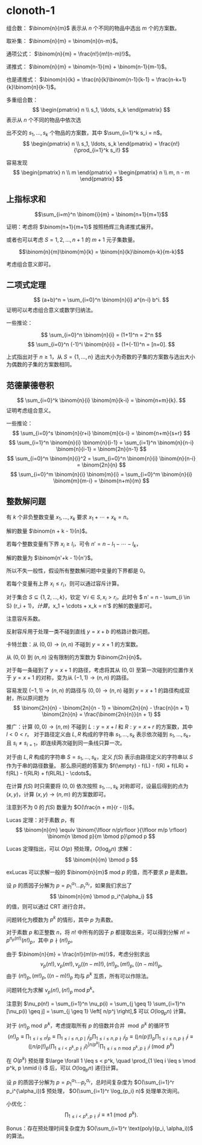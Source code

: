# clonoth-1

组合数： $\binom{n}{m}$ 表示从 $n$ 个不同的物品中选出 $m$ 个的方案数。

取补集： $\binom{n}{m} = \binom{n}{n-m}$。

通项公式： $\binom{n}{m} = \frac{n!}{m!(n-m)!}$。

递推式： $\binom{n}{m} = \binom{n-1}{m} + \binom{n-1}{m-1}$。

也是递推式： $\binom{n}{k} = \frac{n}{k}\binom{n-1}{k-1} = \frac{n-k+1}{k}\binom{n}{k-1}$。

多重组合数：
$$
\begin{pmatrix}
n \\
s_1, \ldots, s_k
\end{pmatrix}
$$
表示从 $n$ 个不同的物品中依次选

出不交的 $s_1, \ldots, s_k$ 个物品的方案数，其中 $\sum_{i=1}^k s_i = n$。
$$
\begin{pmatrix}
n \\
s_1, \ldots, s_k
\end{pmatrix} = \frac{n!}{\prod_{i=1}^k s_i!}
$$

容易发现
$$
\begin{pmatrix}
n \\
m
\end{pmatrix} = \begin{pmatrix}
n \\
m, n - m
\end{pmatrix}
$$

## 上指标求和

$$\sum_{i=m}^n \binom{i}{m} = \binom{n+1}{m+1}$$

证明：考虑将 $\binom{n+1}{m+1}$ 按照杨辉三角递推式展开。

或者也可以考虑 $S = 1, 2, \ldots, n+1$ 的 $m+1$  元子集数量。

$$\binom{n}{m}\binom{m}{k} = \binom{n}{k}\binom{n-k}{m-k}$$

考虑组合意义即可。

## 二项式定理

$$
(a+b)^n = \sum_{i=0}^n \binom{n}{i} a^{n-i} b^i.
$$
证明可以考虑组合意义或数学归纳法。

一些推论：
  
$$
\sum_{i=0}^n \binom{n}{i} = (1+1)^n = 2^n
$$
$$
\sum_{i=0}^n (-1)^i \binom{n}{i} = (1+(-1))^n = [n=0].
$$

上式指出对于 $n \ge 1$，从 $S = \{1, \ldots, n\}$ 选出大小为奇数的子集的方案数与选出大小为偶数的子集的方案数相同。

## 范德蒙德卷积

$$
\sum_{i=0}^k \binom{n}{i} \binom{m}{k-i} = \binom{n+m}{k}.
$$
证明考虑组合意义。

一些推论：
$$
\sum_{i=0}^s \binom{n}{r+i} \binom{m}{s-i} = \binom{n+m}{s+r}
$$
$$
\sum_{i=1}^n \binom{n}{i} \binom{n}{i-1} = \sum_{i=1}^n \binom{n}{n-i} \binom{n}{i-1} = \binom{2n}{n-1}
$$
$$
\sum_{i=0}^n \binom{n}{i}^2 = \sum_{i=0}^n \binom{n}{i} \binom{n}{n-i} = \binom{2n}{n}
$$
$$
\sum_{i=0}^m \binom{n}{i} \binom{m}{i} = \sum_{i=0}^m \binom{n}{i} \binom{m}{m-i} = \binom{n+m}{m}
$$

## 整数解问题

有 $k$ 个非负整数变量 $x_1, \ldots, x_k$ 要求 $x_1 + \cdots + x_k = n$。

解的数量 $\binom{n + k - 1}{n}$。

若每个整数变量有下界 $x_i \geq l_i$，可令 $n' = n - l_1 - \cdots - l_k$，

解的数量为 $\binom{n'+k - 1}{n'}$。

所以不失一般性，假设所有整数解问题中变量的下界都是 $0$。

若每个变量有上界 $x_i \leq r_i$，则可以通过容斥计算。

对于集合 $S \subseteq \{1,2, \ldots, k\}$，钦定 $\forall i \in S, x_i > r_i$，此时令
$
n' = n - \sum_{i \in S} (r_i + 1)$，计算，$x_1 + \cdots + x_k = n'$ 的解的数量即可。

注意容斥系数。

反射容斥用于处理一类不碰到直线 $y = x + b$ 的格路计数问题。

卡特兰数：从 $(0,0) \to (n,n)$ 不碰到 $y = x + 1$ 的方案数。

从 $(0,0)$ 到 $(n,n)$ 没有限制的方案数为 $\binom{2n}{n}$。

对于每一条碰到了 $y = x + 1$ 的路径，考虑将其从 $(0,0)$ 至第一次碰到的位置作关于 $y = x + 1$ 的对称，变为从 $(-1,1) \to (n,n)$ 的路径。

容易发现 $(-1,1) \to (n,n)$ 的路径与 $(0,0) \to (n,n)$ 碰到 $y = x + 1$ 的路径构成双射，所以原问题为
$$
\binom{2n}{n} - \binom{2n}{n - 1} = \binom{2n}{n} - \frac{n}{n + 1} \binom{2n}{n} = \frac{\binom{2n}{n}}{n + 1}
$$

推广：计算 $(0,0) \to (n,m)$ 不碰到 $L: y = x + l$ 和 $R: y = x + r$ 的方案数，其中 $l < 0 < r$。
对于路径定义由 $L, R$ 构成的字符串 $s_1, \ldots, s_k$ 表示依次碰到 $s_1, \ldots, s_k$，且 $s_i \neq s_{i=1}$，即连续两次碰到同一条线只算一次。

对于由 $L, R$ 构成的字符串 $S = s_1, \ldots, s_k$，定义 $f(S)$ 表示由路径定义的字符串以 $S$ 作为于串的路径数量。
那么原问题的答案为 $f(\empty) - f(L) - f(R) + f(LR) + f(RL) - f(RLR) + f(RLRL) - \cdots$。

在计算 $f(S)$ 时只需要将 $(0,0)$ 依次按照 $s_1, \ldots, s_k$ 对称即可，设最后得到的点为 $(x, y)$，计算 $(x, y) \to (n, m)$ 的方案数即可。

注意到不为 $0$ 的 $f(S)$ 数量为 $O(\frac{n + m}{r - l})$。

Lucas 定理：对于素数 $p$，有
$$
\binom{n}{m} \equiv \binom{\lfloor n/p\rfloor }{\lfloor m/p \rfloor} \binom{n \bmod p}{m \bmod p}\pmod p
$$

Lucas 定理指出，可以 $O(p)$ 预处理，$O(\log_pn)$ 求解：
$$
\binom{n}{m} \bmod p
$$

exLucas 可以求解一般的 $\binom{n}{m}$ mod $p$ 的值，而不要求 $p$ 是素数。

设 $p$ 的质因子分解为 $p = p_1^{\alpha_1} \ldots p_r^{\alpha_r}$，如果我们求出了
$$
\binom{n}{m} \bmod p_i^{\alpha_i}
$$
的值，则可以通过 CRT 进行合并。

问题转化为模数为 $p^k$ 的情形，其中 $p$ 为素数。

对于素数 $p$ 和正整数 $n$，将 $n!$ 中所有的因子 $p$ 都提取出来，可以得到分解 $n! = p^{n_p(n!)} (n!)_p$，其中 $p \nmid (n!)_p$。

由于 $\binom{n}{m} = \frac{n!}{m!(n-m)!}$，考虑分别求出
$$
\nu_p(n!), \nu_p(m!), \nu_p((n-m)!), (n!)_p, (m!)_p, ((n-m)!)_p,
$$
由于
$(n!)_p, (m!)_p, ((n-m)!)_p$ 均与 $p^k$ 互质，所有可以作除法。

问题转化为求解 $\nu_p(n!), (n!)_p \text{ mod } p^k$。

注意到 $\nu_p(n!) = \sum_{i=1}^n \nu_p(i) = \sum_{j \geq 1} \sum_{i=1}^n [\nu_p(i) \geq j] = \sum_{j \geq 1} \left[ n/p^j \right],$ 可以 $O(\log_p n)$ 计算。

对于  $(n!)_p \bmod p^k$，考虑提取所有 $p$ 的倍数并合并 $\bmod p^k$ 的循环节
$$(n!)_p \equiv \prod_{1 \leq i \leq n} i_p \equiv \prod_{1 \leq i \leq n, p \mid i} i_p \prod_{1 \leq i \leq n, p \nmid i} i_p \equiv (\lfloor n/p\rfloor!)_p \prod_{1 \leq i \leq n, p \nmid i} i \equiv (\lfloor n/p\rfloor !)_p \left( \prod_{1 \leq i < p^k, p \nmid i} i \right)^{|n/p^k|} \prod_{1 \leq i \leq n \bmod p^k, p \nmid i} i \pmod{p^k}
$$

在 $O(p^k)$ 预处理 $\large \forall 1 \leq s < p^k, \quad \prod_{1 \leq i \leq s \mod p^k, p \nmid i} i$ 后，可以 $O(\log_p n)$ 递归计算。

设 $p$ 的质因子分解为 $p = p_1^{\alpha_1} \cdots p_r^{\alpha_r}$，总时间复杂度为 $O(\sum_{i=1}^r p_i^{\alpha_i})$ 预处理， $O(\sum_{i=1}^r \log_{p_i} n)$ 处理单次询问。

小优化：
$$
\prod_{1 \leq i < p^k, p \nmid i} i \equiv \pm 1 \pmod{p^k}.
$$

Bonus：存在预处理时间复杂度为 $O(\sum_{i=1}^r \text{poly}(p_i, \alpha_i))$ 的算法。
